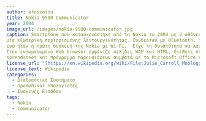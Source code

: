 ```yaml
---
author: afoscolou
title: Nokia 9500 Communicator 
year: 2004
image_url: /images/nokia-9500-communicator.jpg
caption: Smartphone που κατασκευάστηκε από τη Nokia το 2004 με 2 οθόνες, μία εσωτερική πλήρως λειτουργική και 
μία εξωτερική περιορισμένης λειτουργικότητας. Συνδεόταν με Bluetooth, infrared, USB, CSD, HSCSD, GPRS και EDGE, 
ενώ ήταν η πρώτη συσκευή της Nokia με Wi-Fi.  Είχε τη δυνατότητα να λαμβάνει και να στέλνει fax χωρίς scanner και email (POP3/IMAP). 
Στον ενσωματωμένο Web browser εμφάνιζε σελίδες WAP και HTML, διέθετε πληκτρολόγιο QWERTY, MP3 player και επεξεργαστή κειμένου, 
spreadsheet και πρόγραμμα παρουσιάσεων συμβατά με το Microsoft Office ενώ μπορούσε να εκτελέσει και εφαρμογές σε Java ME.
license_url: "[https://en.wikipedia.org/wiki/File:Julie_Carroll_Moblogging.jpg](https://en.wikipedia.org/wiki/File:Julie_Carroll_Moblogging.jpg)" 
license_text: Wikipedia
categories:
  - Διαδραστικά Συστήματα
  - Προσωπικοί Υπολογιστές
  - Συσκευές Εισόδου
tags:
  - Nokia
  - Communicator
---
```

